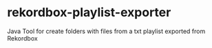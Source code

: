 # rekordbox-playlist-exporter
Java Tool for create folders with files from a txt playlist exported from Rekordbox
